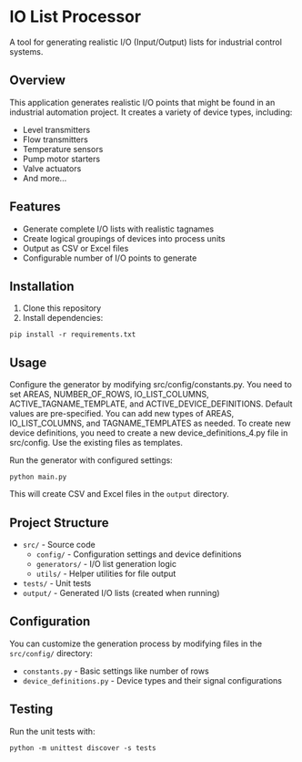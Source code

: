 # IO List Processor

A tool for generating realistic I/O (Input/Output) lists for industrial control systems.

## Overview

This application generates realistic I/O points that might be found in an industrial automation project. It creates a variety of device types, including:

- Level transmitters
- Flow transmitters
- Temperature sensors
- Pump motor starters
- Valve actuators
- And more...

## Features

- Generate complete I/O lists with realistic tagnames
- Create logical groupings of devices into process units
- Output as CSV or Excel files
- Configurable number of I/O points to generate

## Installation

1. Clone this repository
2. Install dependencies:
```
pip install -r requirements.txt
```

## Usage
Configure the generator by modifying src/config/constants.py.
You need to set AREAS, NUMBER_OF_ROWS, IO_LIST_COLUMNS, ACTIVE_TAGNAME_TEMPLATE, and ACTIVE_DEVICE_DEFINITIONS. Default values are pre-specified.
You can add new types of AREAS, IO_LIST_COLUMNS, and TAGNAME_TEMPLATES as needed.
To create new device definitions, you need to create a new device_definitions_4.py file in src/config. Use the existing files as templates.

Run the generator with configured settings:

```
python main.py
```

This will create CSV and Excel files in the `output` directory.

## Project Structure

- `src/` - Source code
  - `config/` - Configuration settings and device definitions
  - `generators/` - I/O list generation logic
  - `utils/` - Helper utilities for file output
- `tests/` - Unit tests
- `output/` - Generated I/O lists (created when running)

## Configuration

You can customize the generation process by modifying files in the `src/config/` directory:

- `constants.py` - Basic settings like number of rows
- `device_definitions.py` - Device types and their signal configurations

## Testing

Run the unit tests with:

```
python -m unittest discover -s tests
```

